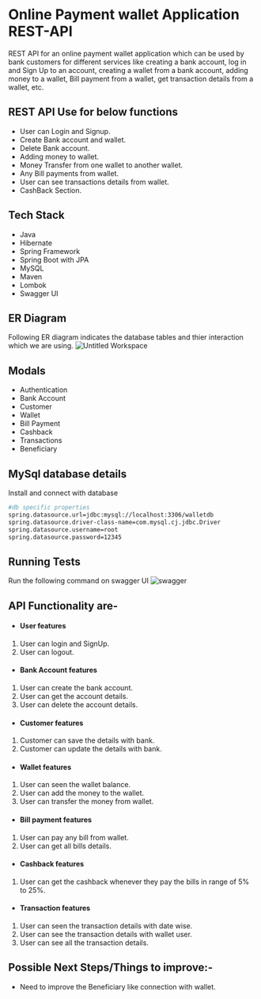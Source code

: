 
# Online Payment wallet Application REST-API

REST API for an online payment wallet application which can be used by bank customers for different services like creating a bank account, log in and Sign Up to an account, creating a wallet from a bank account, adding money to a wallet, Bill payment from a wallet, get transaction details from a wallet, etc.



## REST API Use for below functions
- User can Login and Signup.
- Create Bank account and wallet.
- Delete Bank account.
- Adding money to wallet.
- Money Transfer from one wallet to another wallet.
- Any Bill payments from wallet.
- User can see transactions details from wallet.
- CashBack Section.

## Tech Stack
- Java
- Hibernate
- Spring Framework
- Spring Boot with JPA
- MySQL
- Maven
- Lombok
- Swagger UI


## ER Diagram
Following ER diagram indicates the database tables and thier interaction which we are using.
![Untitled Workspace](https://user-images.githubusercontent.com/101566029/185031322-cca7cf0e-652d-4a75-8ca5-062b8d21614a.jpg)



## Modals
- Authentication 
- Bank Account
- Customer
- Wallet
- Bill Payment
- Cashback
- Transactions
- Beneficiary



## MySql database details

Install and connect with database

```bash
#db specific properties
spring.datasource.url=jdbc:mysql://localhost:3306/walletdb
spring.datasource.driver-class-name=com.mysql.cj.jdbc.Driver
spring.datasource.username=root
spring.datasource.password=12345
```
## Running Tests
Run the following command on swagger UI
![swagger](https://user-images.githubusercontent.com/101566029/185036837-17caf0e0-94c6-4280-8719-20d52e2570c3.png)

## API Functionality are-
- #### User features
1.  User can login and SignUp.
2.  User can logout.

- #### Bank Account features
1.  User can create the bank account.
2.  User can get the account details.
3.  User can delete the account details.

- #### Customer features
1.  Customer can save the details with bank.
2.  Customer can update the details with bank.

- #### Wallet features
1.  User can seen the wallet balance.
2.  User can add the money to the wallet.
3.  User can transfer the money from wallet.

- #### Bill payment features
1.  User can pay any bill from wallet.
2.  User can get all bills details.

- #### Cashback features
1.  User can get the cashback whenever they pay the bills in range of 5% to 25%.

- #### Transaction features
1.  User can seen the transaction details with date wise.
2.  User can see the transaction details with wallet user.
3. User can see all the transaction details.

## Possible Next Steps/Things to improve:-
- Need to improve the Beneficiary like connection with wallet.
